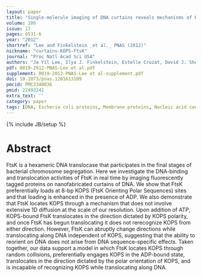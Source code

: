 ```yaml
---
layout: paper
title: "Single-molecule imaging of DNA curtains reveals mechanisms of KOPS sequence targeting by the DNA translocase FtsK."
volume: 109
issue: 17
pages: 6531-6
year: "2012"
shortref: "Lee and Finkelstein _et al._ PNAS (2012)"
nickname: "curtains-KOPS-FtsK"
journal: "Proc Natl Acad Sci USA"
authors: "Ja Yil Lee, Ilya J. Finkelstein, Estelle Crozat, David J. Sherratt, and Eric C. Greene"
pdf: 0019-2012-PNAS-Lee et al.pdf
supplement: 0019-2012-PNAS-Lee et al-supplement.pdf
doi: 10.1073/pnas.1201613109
pmcid: PMC3340036  
pmid: 22493241
extra_text: ''
category: paper
tags: [DNA, Escheria coli proteins, Membrane proteins, Nucleic acid conformation]
---
```

{% include JB/setup %}

# Abstract

FtsK is a hexameric DNA translocase that participates in the final stages of bacterial chromosome segregation. Here we investigate the DNA-binding and translocation activities of FtsK in real time by imaging fluorescently tagged proteins on nanofabricated curtains of DNA. We show that FtsK preferentially loads at 8-bp KOPS (FtsK Orienting Polar Sequences) sites and that loading is enhanced in the presence of ADP. We also demonstrate that FtsK locates KOPS through a mechanism that does not involve extensive 1D diffusion at the scale of our resolution. Upon addition of ATP, KOPS-bound FtsK translocates in the direction dictated by KOPS polarity, and once FtsK has begun translocating it does not rerecognize KOPS from either direction. However, FtsK can abruptly change directions while translocating along DNA independent of KOPS, suggesting that the ability to reorient on DNA does not arise from DNA sequence-specific effects. Taken together, our data support a model in which FtsK locates KOPS through random collisions, preferentially engages KOPS in the ADP-bound state, translocates in the direction dictated by the polar orientation of KOPS, and is incapable of recognizing KOPS while translocating along DNA.
